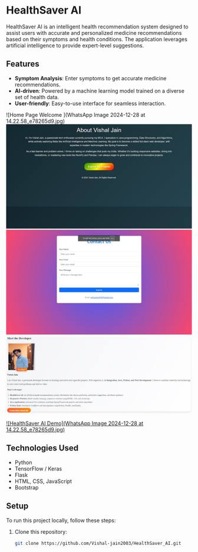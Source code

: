 # HealthSaver AI

HealthSaver AI is an intelligent health recommendation system designed to assist users with accurate and personalized medicine recommendations based on their symptoms and health conditions. The application leverages artificial intelligence to provide expert-level suggestions.

## Features

- **Symptom Analysis**: Enter symptoms to get accurate medicine recommendations.
- **AI-driven**: Powered by a machine learning model trained on a diverse set of health data.
- **User-friendly**: Easy-to-use interface for seamless interaction.


![Home Page Welcome ](WhatsApp Image 2024-12-28 at 14.22.58_e78265d9.jpg)
![About 2](page2.jpg)
![Contact Us](page3.jpg)
![Developer](page4.jpg)




[![HealthSaver AI Demo](WhatsApp Image 2024-12-28 at 14.22.58_e78265d9.jpg)](HealthSaver%20AI.webm)

## Technologies Used

- Python
- TensorFlow / Keras
- Flask
- HTML, CSS, JavaScript
- Bootstrap

## Setup

To run this project locally, follow these steps:

1. Clone this repository:

   ```bash
   git clone https://github.com/Vishal-jain2003/HealthSaver_AI.git
